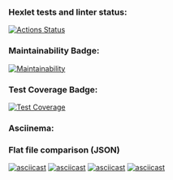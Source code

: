 ### Hexlet tests and linter status:
[![Actions Status](https://github.com/Idzanaagi/frontend-project-lvl2/workflows/hexlet-check/badge.svg)](https://github.com/Idzanaagi/frontend-project-lvl2/actions)
### Maintainability Badge:
[![Maintainability](https://api.codeclimate.com/v1/badges/7738822b0fdf09bea9cb/maintainability)](https://codeclimate.com/github/Idzanaagi/frontend-project-lvl2/maintainability)
### Test Coverage Badge:
[![Test Coverage](https://api.codeclimate.com/v1/badges/7738822b0fdf09bea9cb/test_coverage)](https://codeclimate.com/github/Idzanaagi/frontend-project-lvl2/test_coverage)
### Asciinema:
### Flat file comparison (JSON)
[![asciicast](https://asciinema.org/a/MFE17Vn6y8edH8fVoq4mqsw4n.svg)](https://asciinema.org/a/MFE17Vn6y8edH8fVoq4mqsw4n)
[![asciicast](https://asciinema.org/a/PosWtQnQR8UxskRGDztbYZrgV.svg)](https://asciinema.org/a/PosWtQnQR8UxskRGDztbYZrgV)
[![asciicast](https://asciinema.org/a/RWNDfs3feco4NGuQHRSpsgTlI.svg)](https://asciinema.org/a/RWNDfs3feco4NGuQHRSpsgTlI)
[![asciicast](https://asciinema.org/a/iFkDTzxHGJDyZiXR3zsevLIeu.svg)](https://asciinema.org/a/iFkDTzxHGJDyZiXR3zsevLIeu)